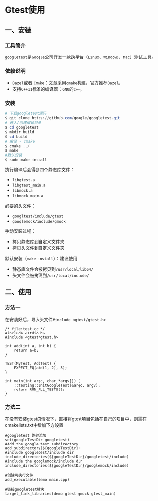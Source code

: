 # Gtest使用

## 一、安装

### 工具简介

`googletest`是`Google`公司开发一款跨平台（`Linux`、`Windows`、`Mac`）测试工具。

### 依赖说明

- `Bazel`或者 `Cmake`：文章采用`cmake`构建，官方推荐`Bazel`。
- 支持`C++11`标准的编译器：`GNU`的`c++`。

### 安装

```powershell
# 下载googletest源码
$ git clone https://github.com/google/googletest.git
# 进入/创建编译目录
$ cd googletest
$ mkdir build
$ cd build
# 编译 - cmake
$ cmake ../
$ make
#默认安装
$ sudo make install
```

执行编译后会得到四个静态库文件：

- `libgtest.a`
- `libgtest_main.a`
- `libmock.a`
- `libmock_main.a`

必要的头文件：

- `googltest/include/gtest`
- `googlemock/include/gmock`

手动安装过程：

- 拷贝静态库到自定义文件夹
- 拷贝头文件到自定义文件夹

默认安装（`make install`）：建议使用

- 静态库文件会被拷贝到`/usr/local/lib64/`
- 头文件会被拷贝到`/usr/local/include/`

## 二、使用

### 方法一

在安装好后，导入头文件`#include <gtest/gtest.h>`

```c_cpp
/* file:test.cc */
#include <stdio.h>
#include <gtest/gtest.h>

int add(int a, int b) {
    return a+b;
}

TEST(MyTest, AddTest) {
    EXPECT_EQ(add(1, 2), 3);
}

int main(int argc, char *argv[]) {
    ::testing::InitGoogleTest(&argc, argv);
    return RUN_ALL_TESTS();
}
```

### 方法二

在没有安装gtest的情况下，直接将gtest项目包括在自己的项目中，则需在cmakelists.txt中增加下方设置

```
#googletest 路径添加
set(googleTestDir googletest)
#Add the google test subdirectory
add_subdirectory(${googleTestDir})
#include googletest/include dir
include_directories(${googleTestDir}/googletest/include)
#include the googlemock/include dir
include_directories(${googleTestDir}/googlemock/include)

#创建可执行文件
add_executable(demo main.cpp)

#链接googletest模块
target_link_libraries(demo gtest gmock gtest_main)
```
